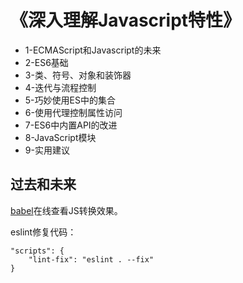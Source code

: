 

# 《深入理解Javascript特性》

* 1-ECMAScript和Javascript的未来
* 2-ES6基础
* 3-类、符号、对象和装饰器
* 4-迭代与流程控制
* 5-巧妙使用ES中的集合
* 6-使用代理控制属性访问
* 7-ES6中内置API的改进
* 8-JavaScript模块
* 9-实用建议

## 过去和未来

[babel](https://www.babeljs.cn/repl)在线查看JS转换效果。

eslint修复代码： 

```
"scripts": {
	"lint-fix": "eslint . --fix"
}
```

